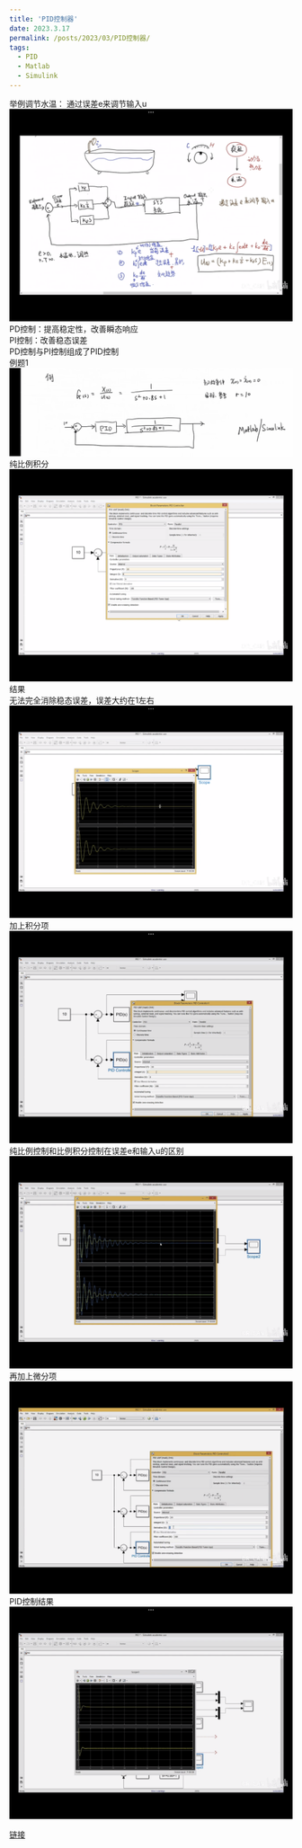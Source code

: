 ```yaml
---
title: 'PID控制器'
date: 2023.3.17
permalink: /posts/2023/03/PID控制器/
tags:
  - PID
  - Matlab
  - Simulink
---
```


举例调节水温：
通过误差e来调节输入u
![水温模型](/images/shuiwenpid.png)
PD控制：提高稳定性，改善瞬态响应\
PI控制：改善稳态误差\
PD控制与PI控制组成了PID控制\
例题1\
![例题1](/images/liti1.png)
纯比例积分
![纯比例积分](/images/bili10.png)
结果\
无法完全消除稳态误差，误差大约在1左右\
![比例误差](/images/biliwucha.png)
加上积分项
![加积分项](/images/bilijifen105.png)
纯比例控制和比例积分控制在误差e和输入u的区别
![区别](/images/qubie.png)
再加上微分项
![比例积分微分](/images/bilijifenweifen1053.png)
PID控制结果
![pid结果](/images/pidjieguo.png)

[链接](https://www.bilibili.com/video/BV1xQ4y1T7yv/?spm_id_from=333.999.0.0)
